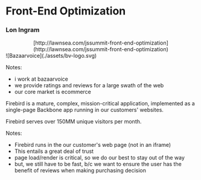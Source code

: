 # Front-End Optimization

### Lon Ingram

<div style="text-align: center;">
[http://lawnsea.com/jssummit-front-end-optimization](http://lawnsea.com/jssummit-front-end-optimization)
</div>



<div class="center-image">
![Bazaarvoice](./assets/bv-logo.svg)
</div>

Notes: 
- i work at bazaarvoice
- we provide ratings and reviews for a large swath of the web
- our core market is ecommerce


Firebird is a mature, complex, mission-critical application, implemented as a
single-page Backbone app running in our customers' websites.

Firebird serves over 150MM unique visitors per month.

Notes:
- Firebird runs in the our customer's web page (not in an iframe)
- This entails a great deal of trust
- page load/render is critical, so we do our best to stay out of the way
- but, we still have to be fast, b/c we want to ensure the user has the benefit
  of reviews when making purchasing decision
